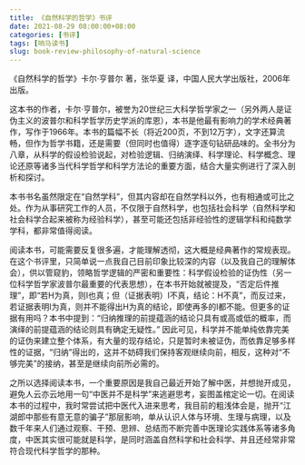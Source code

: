 ```yaml
---
title: 《自然科学的哲学》书评
date: 2021-08-29 08:00:00+08:00
categories: [书评]
tags: [响马读书]
slug: book-review-philosophy-of-natural-science
---
```


《自然科学的哲学》卡尔·亨普尔 著，张华夏 译，中国人民大学出版社，2006年出版。

这本书的作者，卡尔·亨普尔，被誉为20世纪三大科学哲学家之一（另外两人是证伪主义的波普尔和科学哲学历史学派的库恩），本书是他最有影响力的学术经典著作，写作于1966年。本书的篇幅不长（将近200页，不到12万字），文字还算流畅，但作为哲学书籍，还是需要（但同时也值得）逐字逐句钻研品味的。全书分为八章，从科学的假设检验说起，对检验逻辑、归纳演绎、科学理论、科学概念、理论还原等诸多当代科学哲学和科学方法论的重要方面，结合大量实例进行了深入剖析和探讨。

本书书名虽然限定在“自然学科”，但其内容却在自然学科以外，也有相通或可比之处。作为从事研究工作的人员，不仅限于自然科学，也包括社会科学（自然科学和社会科学合起来被称为经验科学），甚至可能还包括非经验性的逻辑学科和纯数学学科，都非常值得阅读。

阅读本书，可能需要反复很多遍，才能理解透彻，这大概是经典著作的常规表现。在这个书评里，只简单说一点我自己目前印象比较深的内容（以及我自己的理解体会），供以管窥豹，领略哲学逻辑的严密和重要性：科学假设检验的证伪性（另一位科学哲学家波普尔最重要的代表思想），在本书开始就被提及，“否定后件推理”，即“若H为真，则I也真；但（证据表明）I不真，结论：H不真”，而反过来，若证据表明I为真，则并不能得出H为真的结论，即使再多的I都不能。但更多的证据有用吗？本书中提到：“归纳推理的前提蕴涵的结论只具有或高或低的概率，而演绎的前提蕴涵的结论则具有确定无疑性。” 因此可见，科学并不能单纯依靠完美的证伪来建立整个体系，有大量的现存结论，只是暂时未被证伪，而依靠足够多样性的证据，“归纳”得出的，这并不妨碍我们保持客观继续向前，相反，这种对“不够完美”的接纳，甚至是继续向前所必需的。

之所以选择阅读本书，一个重要原因是我自己最近开始了解中医，并想抛开成见，避免人云亦云地用一句“中医并不是科学”来逃避思考，妄图盖棺定论一切。在阅读本书的过程中，我时常尝试把中医代入进来思考，我目前的粗浅体会是，抛开“江湖郎中那些有意无意的骗子”那层影响，单从认识人体与环境、生理与病理，以及数千年来人们通过观察、干预、思辨、总结而不断完善中医理论实践体系等诸多角度，中医其实很可能就是科学，是同时涵盖自然科学和社会科学、并且还经常非常符合现代科学哲学的那种。

